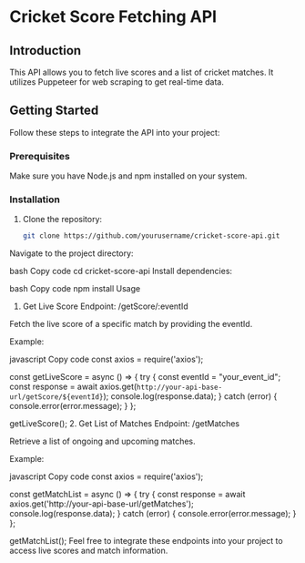 # Cricket Score Fetching API

## Introduction
This API allows you to fetch live scores and a list of cricket matches. It utilizes Puppeteer for web scraping to get real-time data.

## Getting Started
Follow these steps to integrate the API into your project:

### Prerequisites
Make sure you have Node.js and npm installed on your system.

### Installation
1. Clone the repository:
   ```bash
   git clone https://github.com/yourusername/cricket-score-api.git
Navigate to the project directory:

bash
Copy code
cd cricket-score-api
Install dependencies:

bash
Copy code
npm install
Usage
1. Get Live Score
Endpoint: /getScore/:eventId

Fetch the live score of a specific match by providing the eventId.

Example:

javascript
Copy code
const axios = require('axios');

const getLiveScore = async () => {
  try {
    const eventId = "your_event_id";
    const response = await axios.get(`http://your-api-base-url/getScore/${eventId}`);
    console.log(response.data);
  } catch (error) {
    console.error(error.message);
  }
};

getLiveScore();
2. Get List of Matches
Endpoint: /getMatches

Retrieve a list of ongoing and upcoming matches.

Example:

javascript
Copy code
const axios = require('axios');

const getMatchList = async () => {
  try {
    const response = await axios.get('http://your-api-base-url/getMatches');
    console.log(response.data);
  } catch (error) {
    console.error(error.message);
  }
};

getMatchList();
Feel free to integrate these endpoints into your project to access live scores and match information.
